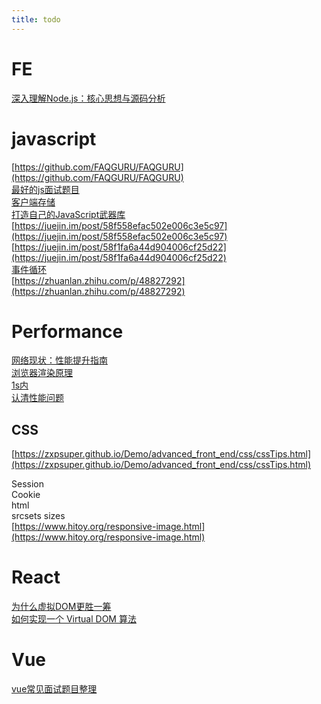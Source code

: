 ```yaml
---
title: todo
---
```


# FE
[深入理解Node.js：核心思想与源码分析](https://github.com/yjhjstz/deep-into-node)

# javascript

[https://github.com/FAQGURU/FAQGURU](https://github.com/FAQGURU/FAQGURU)  
[最好的js面试题目](http://zcfy.cc/article/performancejs-the-best-frontend-javascript-interview-questions-written-by-a-frontend-engineer)  
[客户端存储](https://zhuanlan.zhihu.com/p/31656937)  
[打造自己的JavaScript武器库](https://juejin.im/post/5a091afe6fb9a044ff30f402)  
[https://juejin.im/post/58f558efac502e006c3e5c97](https://juejin.im/post/58f558efac502e006c3e5c97)  
[https://juejin.im/post/58f1fa6a44d904006cf25d22](https://juejin.im/post/58f1fa6a44d904006cf25d22)  
[事件循环](https://mp.weixin.qq.com/s?__biz=MzA5NzkwNDk3MQ==&mid=2650585350&idx=1&sn=fb65be4af149efae67675997f9405d45&source=41#wechat_redirect)  
[https://zhuanlan.zhihu.com/p/48827292](https://zhuanlan.zhihu.com/p/48827292)


# Performance

[网络现状：性能提升指南](https://mp.weixin.qq.com/s/g1hNWleW00ACQ5u1oU2_cQ)  
[浏览器渲染原理](https://www.jianshu.com/p/a32b890c29b1)  
[1s内](https://www.jianshu.com/p/d857c3ff78d6)  
[认清性能问题](https://mp.weixin.qq.com/s?__biz=MzAxMTEyOTQ5OQ==&mid=2650610655&idx=1&sn=4f38ef56ff57054ab9745b0725351159#rd)

## CSS
[https://zxpsuper.github.io/Demo/advanced_front_end/css/cssTips.html](https://zxpsuper.github.io/Demo/advanced_front_end/css/cssTips.html)  


Session  
Cookie  
html  
srcsets sizes  
[https://www.hitoy.org/responsive-image.html](https://www.hitoy.org/responsive-image.html)



# React

[为什么虚拟DOM更胜一筹](http://web.jobbole.com/84410/)  
[如何实现一个 Virtual DOM 算法](https://github.com/livoras/blog/issues/13)


# Vue

[vue常见面试题目整理](http://web.jobbole.com/95479/)

